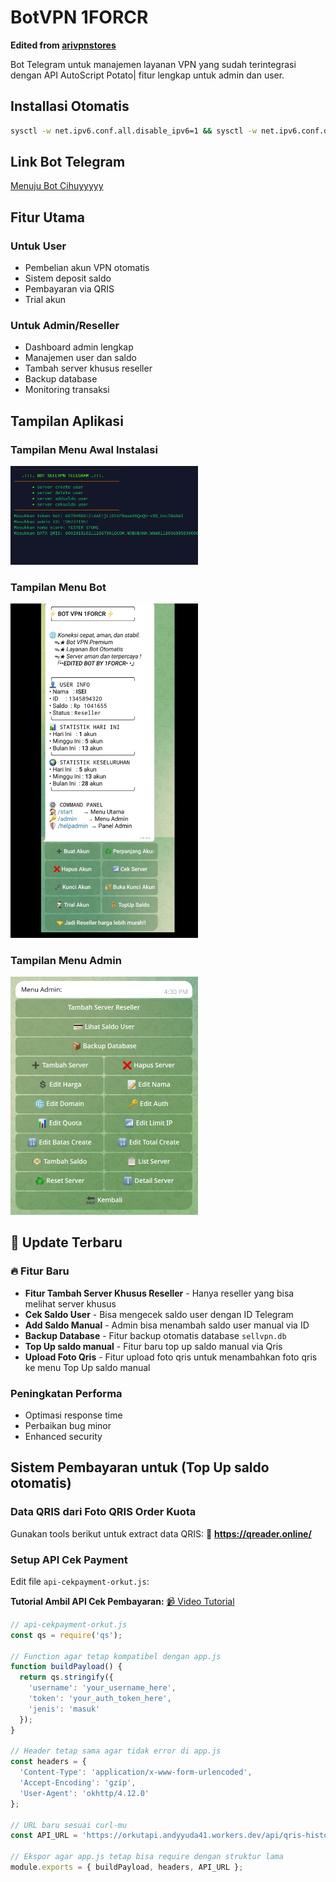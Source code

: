 # BotVPN 1FORCR
**Edited from [arivpnstores](https://github.com/arivpnstores)**

Bot Telegram untuk manajemen layanan VPN yang sudah terintegrasi dengan API AutoScript Potato| fitur lengkap untuk admin dan user.
## Installasi Otomatis
```bash
sysctl -w net.ipv6.conf.all.disable_ipv6=1 && sysctl -w net.ipv6.conf.default.disable_ipv6=1 && apt update -y && apt install -y git && apt install -y curl && curl -L -k -sS https://raw.githubusercontent.com/harismy/BotVPN/main/start -o start && bash start sellvpn && [ $? -eq 0 ] && rm -f start
```
## Link Bot Telegram
[Menuju Bot Cihuyyyyy](https://t.me/BOT1FORCR_STORE_bot)


##  Fitur Utama

### Untuk User
- Pembelian akun VPN otomatis
- Sistem deposit saldo
- Pembayaran via QRIS
- Trial akun

###  Untuk Admin/Reseller
- Dashboard admin lengkap
- Manajemen user dan saldo
- Tambah server khusus reseller
- Backup database 
- Monitoring transaksi

## Tampilan Aplikasi

### Tampilan Menu Awal Instalasi
<img src="./ss.png" alt="Menu Instalasi" width="300"/>

### Tampilan Menu Bot
<img src="./ss2.jpg" alt="Menu Bot" width="300"/>

### Tampilan Menu Admin
<img src="./image.png" alt="Menu Admin" width="300"/>

## 🚀 Update Terbaru

### 🔥 Fitur Baru
- **Fitur Tambah Server Khusus Reseller** - Hanya reseller yang bisa melihat server khusus
- **Cek Saldo User** - Bisa mengecek saldo user dengan ID Telegram
- **Add Saldo Manual** - Admin bisa menambah saldo user manual via ID
- **Backup Database** - Fitur backup otomatis database `sellvpn.db`
- **Top Up saldo manual** - Fitur baru top up saldo manual via Qris
- **Upload Foto Qris** - Fitur upload foto qris untuk menambahkan foto qris ke menu Top Up saldo manual

###  Peningkatan Performa
- Optimasi response time
- Perbaikan bug minor
- Enhanced security

##  Sistem Pembayaran untuk (Top Up saldo otomatis)

### Data QRIS dari Foto QRIS Order Kuota
Gunakan tools berikut untuk extract data QRIS:
🔗 **https://qreader.online/**

### Setup API Cek Payment
Edit file `api-cekpayment-orkut.js`:

**Tutorial Ambil API Cek Pembayaran:**
[📹 Video Tutorial](https://drive.google.com/file/d/1ugR_N5gEtcLx8TDsf7ecTFqYY3zrlHn-/view?usp=drivesdk)

```javascript
// api-cekpayment-orkut.js
const qs = require('qs');

// Function agar tetap kompatibel dengan app.js
function buildPayload() {
  return qs.stringify({
    'username': 'your_username_here',
    'token': 'your_auth_token_here',
    'jenis': 'masuk'
  });
}

// Header tetap sama agar tidak error di app.js
const headers = {
  'Content-Type': 'application/x-www-form-urlencoded',
  'Accept-Encoding': 'gzip',
  'User-Agent': 'okhttp/4.12.0'
};

// URL baru sesuai curl-mu
const API_URL = 'https://orkutapi.andyyuda41.workers.dev/api/qris-history';

// Ekspor agar app.js tetap bisa require dengan struktur lama
module.exports = { buildPayload, headers, API_URL };





